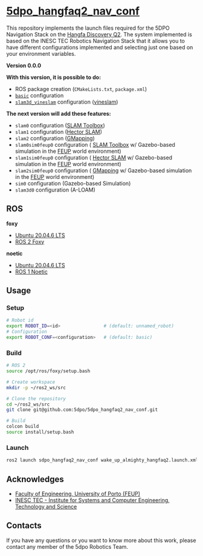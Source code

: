# [5dpo_hangfaq2_nav_conf](https://github.com/5dpo/5dpo_hangfaq2_nav_conf)

This repository implements the launch files required for the 5DPO Navigation
Stack on the
[Hangfa Discovery Q2](http://www.hangfa.com/EN/robot/DiscoveryQ2.html). The
system implemented is based on the INESC TEC Robotics Navigation Stack that it
allows you to have different configurations implemented and selecting just one
based on your environment variables.

**Version 0.0.0**

**With this version, it is possible to do:**

- ROS package creation (`CMakeLists.txt`, `package.xml`)
- [`basic`](/launch/environment/basic/) configuration
- [`slam3d_vineslam`](/launch/environment/slam3d_vineslam/) configuration
  ([vineslam](https://gitlab.inesctec.pt/agrob/vineslam_stack/vineslam))

**The next version will add these features:**

- `slam0` configuration ([SLAM Toolbox](https://wiki.ros.org/slam_toolbox))
- `slam1` configuration ([Hector SLAM](https://wiki.ros.org/hector_mapping))
- `slam2` configuration ([GMapping](https://wiki.ros.org/gmapping))
- `slam0sim0feup0` configuration (
  [SLAM Toolbox](https://wiki.ros.org/slam_toolbox) w/ Gazebo-based simulation
  in the [FEUP](https://sigarra.up.pt/feup/en) world environment)
- `slam1sim0feup0` configuration (
  [Hector SLAM](https://wiki.ros.org/hector_mapping) w/ Gazebo-based simulation
  in the [FEUP](https://sigarra.up.pt/feup/en) world environment)
- `slam2sim0feup0` configuration (
  [GMapping](https://wiki.ros.org/gmapping) w/ Gazebo-based simulation
  in the [FEUP](https://sigarra.up.pt/feup/en) world environment)
- `sim0` configuration (Gazebo-based Simulation)
- `slam3d0` configuration (A-LOAM)

## ROS

**foxy**

- [Ubuntu 20.04.6 LTS](https://releases.ubuntu.com/focal/)
- [ROS 2 Foxy](https://docs.ros.org/en/foxy/)

**noetic**

- [Ubuntu 20.04.6 LTS](https://releases.ubuntu.com/focal/)
- [ROS 1 Noetic](https://wiki.ros.org/noetic/)

## Usage

### Setup

```sh
# Robot id
export ROBOT_ID=<id>                # (default: unnamed_robot)
# Configuration
export ROBOT_CONF=<configuration>   # (default: basic)
```

### Build

```sh
# ROS 2
source /opt/ros/foxy/setup.bash

# Create workspace
mkdir -p ~/ros2_ws/src

# Clone the repository
cd ~/ros2_ws/src
git clone git@github.com:5dpo/5dpo_hangfaq2_nav_conf.git

# Build
colcon build
source install/setup.bash
```

### Launch

```sh
ros2 launch sdpo_hangfaq2_nav_conf wake_up_almighty_hangfaq2.launch.xml
```

## Acknowledges

- [Faculty of Engineering, University of Porto (FEUP)](https://sigarra.up.pt/feup/en/)
- [INESC TEC - Institute for Systems and Computer Engineering, Technology and Science](https://www.inesctec.pt/en/)

## Contacts

If you have any questions or you want to know more about this work, please
contact any member of the 5dpo Robotics Team.
